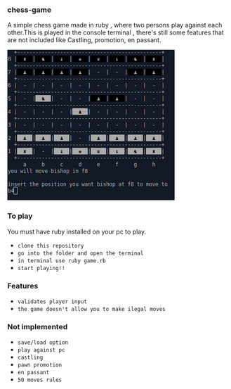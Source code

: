 ### chess-game

A simple chess game made in ruby , where two persons play against each other.This is played in the console terminal , there's still some features that are not included like Castling, promotion, en passant.

![](images/preview.png)

### To play 

You must have ruby installed on your pc to play.

  * `clone this repository`
  * `go into the folder and open the terminal`
  * `in terminal use ruby game.rb`
  * `start playing!!` 
  
  
### Features

  * `validates player input`
  * `the game doesn't allow you to make ilegal moves`
  

### Not implemented

  * `save/load option`
  * `play against pc`
  * `castling`
  * `pawn promotion`
  * `en passant`
  * `50 moves rules`
  
 
